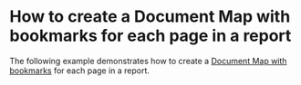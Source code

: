 # How to create a Document Map with bookmarks for each page in a report


<p>The following example demonstrates how to create a <a href="http://www.devexpress.com/Help/Content.aspx?help=XtraReports&document=CustomDocument2603.htm">Document Map with bookmarks</a> for each page in a report.</p>

<br/>


